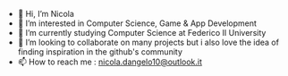- 👋 Hi, I’m Nicola
- 👀 I’m interested in Computer Science, Game & App Development
- 🌱 I’m currently studying Computer Science at Federico II University
- 💞️ I’m looking to collaborate on many projects but i also love the idea of finding inspiration in the github's community
- 📫 How to reach me : nicola.dangelo10@outlook.it

<!---
Nicoladan/Nicoladan is a ✨ special ✨ repository because its `README.md` (this file) appears on your GitHub profile.
You can click the Preview link to take a look at your changes.
--->
